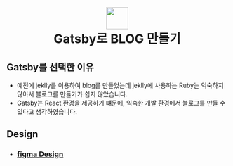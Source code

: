 <br />
<h1 align="center">
<image src="https://user-images.githubusercontent.com/44824320/215273231-7a7f2058-b4fa-49ea-beae-7cf693b38fb6.png" width="50" /> <br />
Gatsby로 BLOG 만들기
</h1>

## Gatsby를 선택한 이유

- 예전에 jeklly를 이용하여 blog를 만들었는데 jeklly에 사용하는 Ruby는 익숙하지 않아서 블로그를 만들기가 쉽지 않았습니다.
- Gatsby는 React 환경을 제공하기 떄문에, 익숙한 개발 환경에서 블로그를 만들 수 있다고 생각하였습니다.

## Design

- ### [figma Design](https://www.figma.com/file/ngSymMJadxkT4UCs4lWVAl/tech-blog?node-id=1%3A2&t=5fpGpKMTXQFCVQTt-1)

